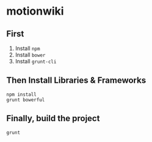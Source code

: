 motionwiki
==========

## First

1. Install `npm`
2. Install `bower`
3. Install `grunt-cli`

## Then Install Libraries & Frameworks

    npm install
    grunt bowerful

## Finally, build the project

    grunt
